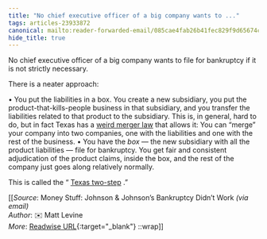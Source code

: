```yaml
---
title: "No chief executive officer of a big company wants to ..."
tags: articles-23933872
canonical: mailto:reader-forwarded-email/085cae4fab26b41fec829f9d65674cdc
hide_title: true
---
```


No chief executive officer of a big company wants to file for bankruptcy if it is not strictly necessary.

There is a neater approach:

•   You put the liabilities in a box. You create a new subsidiary, you put the product-that-kills-people business in that subsidiary, and you transfer the liabilities related to that product to the subsidiary. This is, in general, hard to do, but in fact Texas has a [weird merger law](https://link.mail.bloombergbusiness.com/click/30414414.431785/aHR0cHM6Ly9zdGF0dXRlcy5jYXBpdG9sLnRleGFzLmdvdi9Eb2NzL0JPL2h0bS9CTy4xMC5odG0/63b6506f00dc2a96fe05ce2cB471df914) that allows it: You can “merge” your company into two companies, one with the liabilities and one with the rest of the business.
•   You have the *box* — the new subsidiary with all the product liabilities — file for bankruptcy. You get fair and consistent adjudication of the product claims, inside the box, and the rest of the company just goes along relatively normally.

This is called the “ [Texas two-step](https://link.mail.bloombergbusiness.com/click/30414414.431785/aHR0cHM6Ly93d3cuYmxvb21iZXJnLmNvbS9vcGluaW9uL2FydGljbGVzLzIwMjEtMDctMjAvYmlsbC1hY2ttYW4tcy10aHJlZS1zcGFjcy13ZXJlLXRvby1tYW55P2NtcGlkPUJCRDAxMzEyM19NT05FWVNUVUZGJnV0bV9tZWRpdW09ZW1haWwmdXRtX3NvdXJjZT1uZXdzbGV0dGVyJnV0bV90ZXJtPTIzMDEzMSZ1dG1fY2FtcGFpZ249bW9uZXlzdHVmZg/63b6506f00dc2a96fe05ce2cBaf965cac) .”


[[_Source_: Money Stuff: Johnson & Johnson’s Bankruptcy Didn’t Work _(via email)_<br>
_Author_: ✉️ Matt Levine<br>
_More_: [Readwise URL](https://readwise.io/open/467864928){:target="_blank"}
::wrap]]